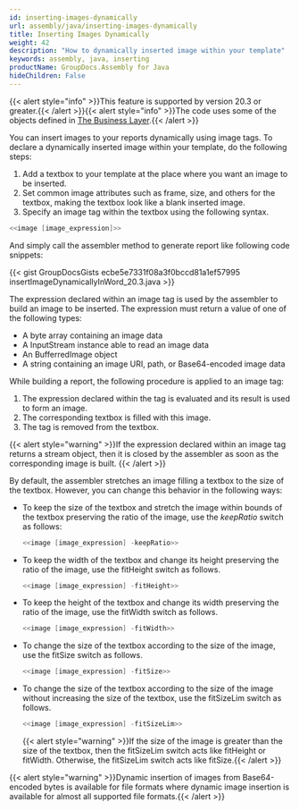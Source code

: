 ```yaml
---
id: inserting-images-dynamically
url: assembly/java/inserting-images-dynamically
title: Inserting Images Dynamically
weight: 42
description: "How to dynamically inserted image within your template"
keywords: assembly, java, inserting
productName: GroupDocs.Assembly for Java
hideChildren: False
---
```

{{< alert style="info" >}}This feature is supported by version 20.3 or greater.{{< /alert >}}{{< alert style="info" >}}The code uses some of the objects defined in [The Business Layer](https://docs.groupdocs.com/assembly/java/the-business-layer/).{{< /alert >}}

You can insert images to your reports dynamically using image tags. To declare a dynamically inserted image within your template, do the following steps:

1.  Add a textbox to your template at the place where you want an image to be inserted.
2.  Set common image attributes such as frame, size, and others for the textbox, making the textbox look like a blank inserted image.
3.  Specify an image tag within the textbox using the following syntax.

```java
<<image [image_expression]>>
```

And simply call the assembler method to generate report like following code snippets:

{{< gist GroupDocsGists ecbe5e7331f08a3f0bccd81a1ef57995 insertImageDynamicallyInWord_20.3.java >}}

The expression declared within an image tag is used by the assembler to build an image to be inserted. The expression must return a value of one of the following types:

*   A byte array containing an image data
*   A InputStream instance able to read an image data
*   An BufferredImage object
*   A string containing an image URI, path, or Base64-encoded image data

While building a report, the following procedure is applied to an image tag:

1.  The expression declared within the tag is evaluated and its result is used to form an image.
2.  The corresponding textbox is filled with this image.
3.  The tag is removed from the textbox.

{{< alert style="warning" >}}If the expression declared within an image tag returns a stream object, then it is closed by the assembler as soon as the corresponding image is built. {{< /alert >}}

By default, the assembler stretches an image filling a textbox to the size of the textbox. However, you can change this behavior in the following ways:

*   To keep the size of the textbox and stretch the image within bounds of the textbox preserving the ratio of the image, use the *keepRatio* switch as follows:
  
    ```java
    <<image [image_expression] -keepRatio>>
    ```
    
*   To keep the width of the textbox and change its height preserving the ratio of the image, use the fitHeight switch as follows.
  
    ```java
    <<image [image_expression] -fitHeight>>
    ```
    
*   To keep the height of the textbox and change its width preserving the ratio of the image, use the fitWidth switch as follows.
  
    ```java
    <<image [image_expression] -fitWidth>>
    ```
    
*   To change the size of the textbox according to the size of the image, use the fitSize switch as follows.
  
    ```java
    <<image [image_expression] -fitSize>>
    ```
    
*   To change the size of the textbox according to the size of the image without increasing the size of the textbox, use the fitSizeLim switch as follows.
  
    ```java
    <<image [image_expression] -fitSizeLim>>
    ```
    
    
    {{< alert style="warning" >}}If the size of the image is greater than the size of the textbox, then the fitSizeLim switch acts like fitHeight or fitWidth. Otherwise, the fitSizeLim switch acts like fitSize.{{< /alert >}}
    

{{< alert style="warning" >}}Dynamic insertion of images from Base64-encoded bytes is available for file formats where dynamic image insertion is available for almost all supported file formats.{{< /alert >}}
